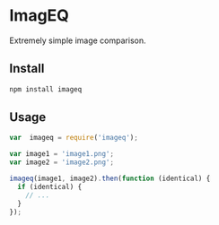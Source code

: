 # ImagEQ

Extremely simple image comparison.

## Install

```bash
npm install imageq
```

## Usage

```javascript
var  imageq = require('imageq');

var image1 = 'image1.png';
var image2 = 'image2.png';

imageq(image1, image2).then(function (identical) {
  if (identical) {
    // ...
  }
});
```
